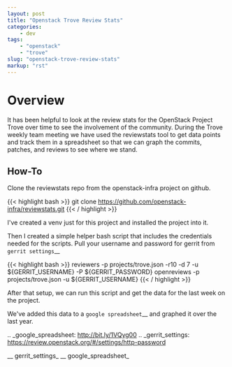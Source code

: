 ```yaml
---
layout: post
title: "Openstack Trove Review Stats"
categories:
    - dev
tags:
    - "openstack"
    - "trove"
slug: "openstack-trove-review-stats"
markup: "rst"
---
```


# Overview

It has been helpful to look at the review stats for the OpenStack Project Trove
over time to see the involvement of the community. During the Trove weekly team
meeting we have used the reviewstats tool to get data points and track them in
a spreadsheet so that we can graph the commits, patches, and reviews to see
where we stand.

## How-To

Clone the reviewstats repo from the openstack-infra project on github.

{{< highlight bash >}}
git clone https://github.com/openstack-infra/reviewstats.git
{{< / highlight >}}

I've created a venv just for this project and installed the project into it.

Then I created a simple helper bash script that includes the credentials needed
for the scripts. Pull your username and password for gerrit from `gerrit
settings`__

{{< highlight bash >}}
reviewers -p projects/trove.json -r10 -d 7 -u ${GERRIT_USERNAME} -P ${GERRIT_PASSWORD}
openreviews -p projects/trove.json -u ${GERRIT_USERNAME}
{{< / highlight >}}


After that setup, we can run this script and get the data for the last week on
the project.

We've added this data to a `google spreadsheet`__ and graphed it over the last
year.

.. _google_spreadsheet: http://bit.ly/1VQyg00
.. _gerrit_settings: https://review.openstack.org/#/settings/http-password

__ gerrit_settings_
__ google_spreadsheet_
